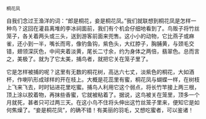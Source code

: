     桐花凤 

   自我们念过王渔洋的词：“郎是桐花，妾是桐花凤。”我们就联想到桐花凤是怎样一种鸟？这回在灌县离堆的李冰祠面前，我们有个机会仔细地看到了。鸟贩子将竹丝笼子，各关着两头或三头，送到游客前面来兜售。这小小的动物，它比燕子或麻雀，还小到一半，嘴长而弯，像钓鱼钩，紫色头，大红脖子，胸脯黄，与颈毛交错，翅领深灰色，中间夹着淡黄，尾长二寸余，约为身体之两倍，翡翠色。总而言之，美极了。就为了它太美，捕鸟者，就把它关在笼子里了。

   它是怎样被捕的呢？这里有无数的桐花树，高达六七丈，淡紫色的桐花，大如酒杯，作喇叭形成球样的开在枝上。大概是花蕊里有蜜，桐花凤与蝴蝶一样，在树枝上飞来飞去，时时钻进花里吃蜜。捕鸟人利用它这个弱点，将长竹竿接上两三根，顶上涂以胶着物，再抹些香蜜，它就被粘着了。据说，这鸟被关在笼里，顶多一个月就死，甚者只可过两三天。在这小鸟不住将头伸出这竹丝笼子里来，便知它是如何焦燥了。“妾是桐花凤”，的确不错！有美丽的羽毛，又想吃蜜者，可以鉴诸！

